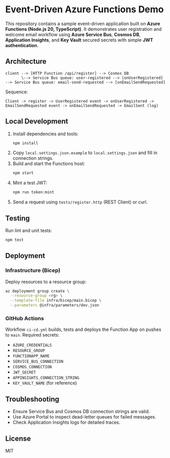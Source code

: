 # Event-Driven Azure Functions Demo

This repository contains a sample event-driven application built on **Azure Functions (Node.js 20, TypeScript)**. It demonstrates user registration and welcome email workflow using **Azure Service Bus**, **Cosmos DB**, **Application Insights**, and **Key Vault** secured secrets with simple **JWT authentication**.

## Architecture
```
client --> [HTTP Function /api/register] --> Cosmos DB
       \--> Service Bus queue: user-registered --> [onUserRegistered] --> Service Bus queue: email-send-requested --> [onEmailSendRequested]
```

Sequence:
```
Client -> register -> UserRegistered event -> onUserRegistered -> EmailSendRequested event -> onEmailSendRequested -> EmailSent (log)
```

## Local Development

1. Install dependencies and tools:
   ```bash
   npm install
   ```
2. Copy `local.settings.json.example` to `local.settings.json` and fill in connection strings.
3. Build and start the Functions host:
   ```bash
   npm start
   ```
4. Mint a test JWT:
   ```bash
   npm run token:mint
   ```
5. Send a request using `tests/register.http` (REST Client) or curl.

## Testing

Run lint and unit tests:
```bash
npm test
```

## Deployment

### Infrastructure (Bicep)
Deploy resources to a resource group:
```bash
az deployment group create \
  --resource-group <rg> \
  --template-file infra/bicep/main.bicep \
  --parameters @infra/parameters/dev.json
```

### GitHub Actions
Workflow `ci-cd.yml` builds, tests and deploys the Function App on pushes to `main`. Required secrets:
- `AZURE_CREDENTIALS`
- `RESOURCE_GROUP`
- `FUNCTIONAPP_NAME`
- `SERVICE_BUS_CONNECTION`
- `COSMOS_CONNECTION`
- `JWT_SECRET`
- `APPINSIGHTS_CONNECTION_STRING`
- `KEY_VAULT_NAME` (for reference)

## Troubleshooting
- Ensure Service Bus and Cosmos DB connection strings are valid.
- Use Azure Portal to inspect dead-letter queues for failed messages.
- Check Application Insights logs for detailed traces.

## License
MIT
